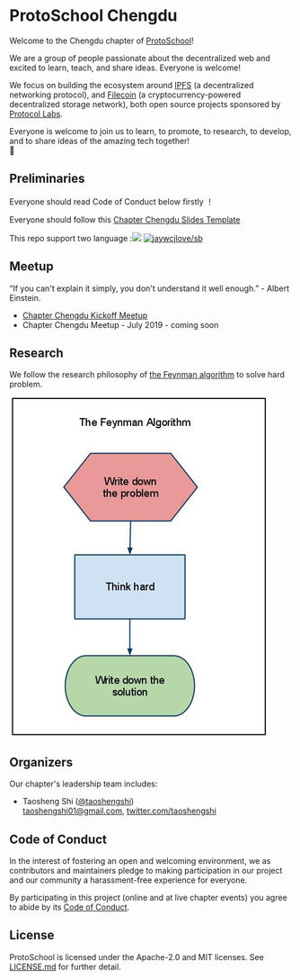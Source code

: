 # ProtoSchool Chengdu

Welcome to the Chengdu chapter of [ProtoSchool](https://proto.school)!

We are a group of people passionate about the decentralized web and excited to learn, teach, and share ideas. Everyone is welcome!

We focus on building the ecosystem around [IPFS](https://ipfs.io/) (a decentralized networking protocol), and [Filecoin](https://filecoin.io/) (a cryptocurrency-powered decentralized storage network), both open source projects sponsored by [Protocol Labs](https://protocol.ai/).

Everyone is welcome to join us to learn, to promote, to research, to develop, and to share ideas of the amazing tech together!   
:raised_hands:

## Preliminaries

Everyone should read Code of Conduct below firstly ！

Everyone should follow this [Chapter Chengdu Slides Template](./meetup/chapterchengdu_template.pptx)

This repo support two language :[![](https://img.shields.io/badge/Lang-English-blue.svg)](README.md)  [![jaywcjlove/sb](https://jaywcjlove.github.io/sb/lang/chinese.svg)](README-zh.md)   

## Meetup

 “If you can't explain it simply, you don't understand it well enough.” - Albert Einstein.

* [Chapter Chengdu Kickoff Meetup](https://github.com/ProtoSchool/chengdu/issues/6)
* Chapter Chengdu Meetup - July 2019 - coming soon

 
## Research
We follow the research philosophy of [the Feynman algorithm](http://wiki.c2.com/?FeynmanAlgorithm) to solve hard problem. 

![research and engineering](./research/pictures/the-feynman-algorithm.jpg)  



## Organizers

Our chapter's leadership team includes:
* Taosheng Shi ([@taoshengshi](https://github.com/taoshengshi))   
   [taoshengshi01@gmail.com](taoshengshi01@gmail.com), [twitter.com/taoshengshi](twitter.com/taoshengshi)
   

## Code of Conduct

In the interest of fostering an open and welcoming environment, we as
contributors and maintainers pledge to making participation in our project and
our community a harassment-free experience for everyone.

By participating in this project (online and at live chapter events) you agree to abide by its [Code of Conduct](./CODE_OF_CONDUCT.md).

## License

ProtoSchool is licensed under the Apache-2.0 and MIT licenses. See [LICENSE.md](https://github.com/protoschool/seattle/blob/master/LICENSE.md) for further detail.
